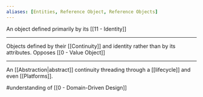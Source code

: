 ```yaml
---
aliases: [Entities, Reference Object, Reference Objects]
---
```


An object defined primarily by its [[11 - Identity]]

---

Objects defined by their [[Continuity]] and identity rather than by its attributes. Opposes [[0 - Value Object]]

---

An [[Abstraction|abstract]] continuity threading through a [[lifecycle]] and even [[Platforms]].

#understanding of [[0 - Domain-Driven Design]]